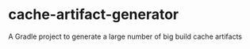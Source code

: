 # cache-artifact-generator
A Gradle project to generate a large number of big build cache artifacts
